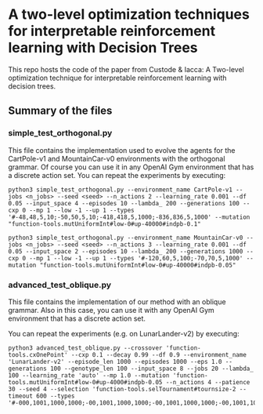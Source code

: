 # A two-level optimization techniques for interpretable reinforcement learning with Decision Trees
This repo hosts the code of the paper from Custode & Iacca: A Two-level optimization technique for interpretable reinforcement learning with decision trees.

## Summary of the files
### simple_test_orthogonal.py
This file contains the implementation used to evolve the agents for the CartPole-v1 and MountainCar-v0 environments with the orthogonal grammar.
Of course you can use it in any OpenAI Gym environment that has a discrete action set.
You can repeat the experiments by executing:

```
python3 simple_test_orthogonal.py --environment_name CartPole-v1 --jobs <n_jobs> --seed <seed> --n_actions 2 --learning_rate 0.001 --df 0.05 --input_space 4 --episodes 10 --lambda_ 200 --generations 100 --cxp 0 --mp 1 --low -1 --up 1 --types '#-48,48,5,10;-50,50,5,10;-418,418,5,1000;-836,836,5,1000' --mutation "function-tools.mutUniformInt#low-0#up-40000#indpb-0.1"
```
```
python3 simple_test_orthogonal.py --environment_name MountainCar-v0 --jobs <n_jobs> --seed <seed> --n_actions 3 --learning_rate 0.001 --df 0.05 --input_space 2 --episodes 10 --lambda_ 200 --generations 1000 --cxp 0 --mp 1 --low -1 --up 1 --types '#-120,60,5,100;-70,70,5,1000' --mutation "function-tools.mutUniformInt#low-0#up-40000#indpb-0.05"
```

### advanced_test_oblique.py
This file contains the implementation of our method with an oblique grammar.
Also in this case, you can use it with any OpenAI Gym environment that has a discrete action set.

You can repeat the experiments (e.g. on LunarLander-v2) by executing:
```
python3 advanced_test_oblique.py --crossover 'function-tools.cxOnePoint' --cxp 0.1 --decay 0.99 --df 0.9 --environment_name 'LunarLander-v2' --episode_len 1000 --episodes 1000 --eps 1.0 --generations 100 --genotype_len 100 --input_space 8 --jobs 20 --lambda_ 100 --learning_rate 'auto' --mp 1.0 --mutation 'function-tools.mutUniformInt#low-0#up-4000#indpb-0.05 --n_actions 4 --patience 30 --seed 4 --selection 'function-tools.selTournament#tournsize-2 --timeout 600 --types '#-000,1001,1000,1000;-00,1001,1000,1000;-00,1001,1000,1000;-00,1001,1000,1000;-00,1001,1000,1000;-00,1001,1000,1000;-00,1001,1000,1000;-00,1001,1000,1000'
```
